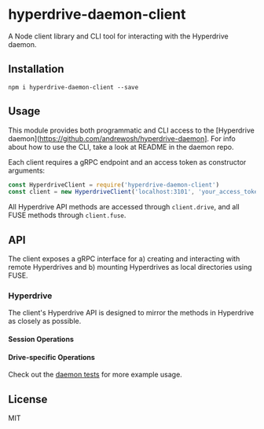 # hyperdrive-daemon-client
A Node client library and CLI tool for interacting with the Hyperdrive daemon.

## Installation
`npm i hyperdrive-daemon-client --save`

## Usage
This module provides both programmatic and CLI access to the [Hyperdrive daemon](https://github.com/andrewosh/hyperdrive-daemon]. For info about how to use the CLI, take a look at README in the daemon repo.

Each client requires a gRPC endpoint and an access token as constructor arguments:
```js
const HyperdriveClient = require('hyperdrive-daemon-client')
const client = new HyperdriveClient('localhost:3101', 'your_access_token')
```

All Hyperdrive API methods are accessed through `client.drive`, and all FUSE methods through `client.fuse`.

## API
The client exposes a gRPC interface for a) creating and interacting with remote Hyperdrives and b) mounting Hyperdrives as local directories using FUSE.

### Hyperdrive
The client's Hyperdrive API is designed to mirror the methods in Hyperdrive as closely as possible. 

#### Session Operations

#### Drive-specific Operations

Check out the [daemon tests](https://github.com/andrewosh/hyperdrive-daemon/blob/hyperdrive-api/test/hyperdrive.js) for more example usage.

## License
MIT
